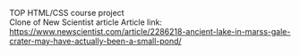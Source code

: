 TOP HTML/CSS course project  
Clone of New Scientist article
Article link:  
https://www.newscientist.com/article/2286218-ancient-lake-in-marss-gale-crater-may-have-actually-been-a-small-pond/